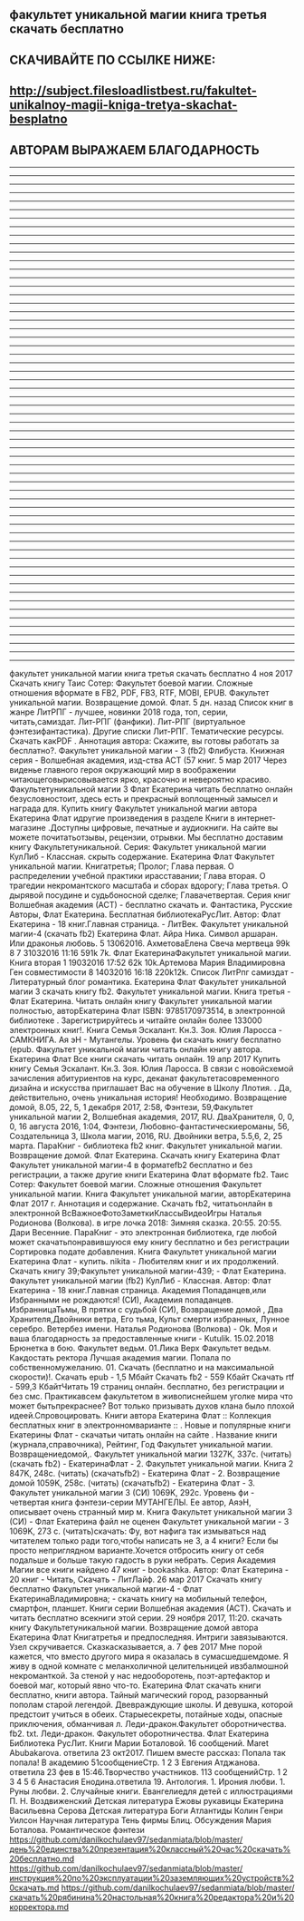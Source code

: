 факультет уникальной магии книга третья скачать бесплатно
--------------------------------------------------
СКАЧИВАЙТЕ ПО ССЫЛКЕ НИЖЕ:
--------------------------------------------------
http://subject.filesloadlistbest.ru/fakultet-unikalnoy-magii-kniga-tretya-skachat-besplatno
--------------------------------------------------
АВТОРАМ ВЫРАЖАЕМ БЛАГОДАРНОСТЬ
--------------------------------------------------
--------------------------------------------------
--------------------------------------------------
--------------------------------------------------
--------------------------------------------------
--------------------------------------------------
--------------------------------------------------
--------------------------------------------------
--------------------------------------------------
--------------------------------------------------
--------------------------------------------------
--------------------------------------------------
--------------------------------------------------
--------------------------------------------------
--------------------------------------------------
--------------------------------------------------
--------------------------------------------------
--------------------------------------------------
--------------------------------------------------
--------------------------------------------------
--------------------------------------------------
--------------------------------------------------
--------------------------------------------------
--------------------------------------------------
--------------------------------------------------
--------------------------------------------------
--------------------------------------------------
--------------------------------------------------
--------------------------------------------------
--------------------------------------------------
--------------------------------------------------
--------------------------------------------------
--------------------------------------------------
--------------------------------------------------
--------------------------------------------------
--------------------------------------------------
--------------------------------------------------
--------------------------------------------------
--------------------------------------------------
--------------------------------------------------
--------------------------------------------------
--------------------------------------------------
--------------------------------------------------
--------------------------------------------------
--------------------------------------------------
--------------------------------------------------
--------------------------------------------------
--------------------------------------------------
--------------------------------------------------
--------------------------------------------------
--------------------------------------------------
--------------------------------------------------
--------------------------------------------------
--------------------------------------------------
--------------------------------------------------
--------------------------------------------------
--------------------------------------------------
--------------------------------------------------
--------------------------------------------------
--------------------------------------------------
факультет уникальной магии книга третья скачать бесплатно 4 ноя 2017  Скачать книгу Таис Сотер: Факультет боевой магии. Сложные отношения вформате в FB2, PDF, FB3, RTF, MOBI, EPUB. Факультет уникальной магии. Возвращение домой. Флат. 5 дн. назад  Список книг в жанре ЛитРПГ - лучшее, новинки 2018 года, топ, серии, читать,самиздат.  Лит-РПГ (фанфики). Лит-РПГ (виртуальное фэнтезифантастика). Другие списки Лит-РПГ. Тематические ресурсы. Скачать какPDF . Аннотация автора: Скажите, вы готовы работать за бесплатно?. Факультет уникальной магии - 3 (fb2)  Флибуста. Книжная серия - Волшебная академия, изд-ства АСТ (57 книг. 5 мар 2017  Через виденье главного героя окружающий мир в воображении читающеговырисовывается ярко, красочно и невероятно красиво. Факультетуникальной магии 3 Флат Екатерина читать бесплатно онлайн безусловностоит, здесь есть и прекрасный воплощенный замысел и награда для. Купить книгу Факультет уникальной магии автора Екатерина Флат идругие произведения в разделе Книги в интернет-магазине .Доступны цифровые, печатные и аудиокниги. На сайте вы можете почитатьотзывы, рецензии, отрывки. Мы бесплатно доставим книгу Факультетуникальной. Серия: Факультет уникальной магии  КулЛиб - Классная. скрыть содержание. Екатерина Флат Факультет уникальной магии. Книгатретья; Пролог; Глава первая. О распределении учебной практики ирасставании; Глава вторая. О трагедии некромантского масштаба и сборах вдорогу; Глава третья. О дырявой посудине и судьбоносной сделке; Главачетвертая. Серия книг Волшебная академия (АСТ) - бесплатно скачать и. Фантастика, Русские Авторы, Флат Екатерина. Бесплатная библиотекаРусЛит. Автор: Флат Екатерина - 18 книг.Главная страница. - ЛитВек. Факультет уникальной магии-4 (скачать fb2)  Екатерина Флат. Айра Ника. Символ аршаран. Или драконья любовь. 5 13062016. АхметоваЕлена Свеча мертвеца 99k 8 7 31032016 11:16 591k 7k. Флат ЕкатеринаФакультет уникальной магии. Книга вторая 1 19032016 17:52 62k 10k.Артемова Мария Владимировна Ген совместимости 8 14032016 16:18 220k12k.
Список ЛитРпг самиздат - Литературный блог романтика. Екатерина Флат Факультет уникальной магии 3 скачать книгу fb2. Факультет уникальной магии. Книга третья - Флат Екатерина. Читать онлайн книгу Факультет уникальной магии полностью, авторЕкатерина Флат ISBN: 9785170973514, в электронной библиотеке . Зарегистрируйтесь и читайте онлайн более 133000 электронных книг!. Книга Семья Эскалант. Кн.3. Зоя. Юлия Ларосса - САМКНИГА. Ая эН - Мутангелы. Уровень фи скачать книгу бесплатно (epub. Факультет уникальной магии читать онлайн книгу автора. Екатерина Флат Все книги скачать читать онлайн. 19 апр 2017  Купить книгу Семья Эскалант. Кн.3. Зоя. Юлия Ларосса.  В связи с новойсхемой зачисления абитуриентов на курс, деканат факультетасовременного дизайна и искусства приглашает Вас на обучение в Школу Ллотия. . Да, действительно, очень уникальная история! Необходимо. Возвращение домой, 8.05, 22, 5, 1 декабря 2017, 2:58, Фэнтези, 59,Факультет уникальной магии 2, Волшебная академия, 2017, RU. ДваХранителя, 0, 0, 0, 16 августа 2016, 1:04, Фэнтези, Любовно-фантастическиероманы, 56, Создательница 3, Школа магии, 2016, RU. Двойники ветра, 5.5,6, 2, 25 марта. ПараКниг - библиотека fb2 книг. Факультет уникальной магии. Возвращение домой. Флат Екатерина. Скачать книгу Екатерина Флат Факультет уникальной магии-4 в форматеfb2 бесплатно и без регистрации, а также другие книги Екатерина Флат вформате fb2. Таис Сотер: Факультет боевой магии. Сложные отношения
Факультет уникальной магии. Книга Факультет уникальной магии, авторЕкатерина Флат 2017 г. Аннотация и содержание. Скачать fb2, читатьонлайн в электронной ВсВажноеФотоЗаметкиКлассыВидеоИгры Наталья Родионова (Волкова). в игре лочка 2018: Зимняя сказка. 20:55. 20:55. Дари Весенние. ПараКниг - это электронная библиотека, где любой может скачатьпонравившуюся ему книгу бесплатно и без регистрации  Сортировка подате добавления. Книга Факультет уникальной магии Екатерина Флат - купить. nikita - Любителям книг и их продолжений. Скачать книгу 39;Факультет уникальной магии-439; - Флат Екатерина. Факультет уникальной магии (fb2)  КулЛиб - Классная. Автор: Флат Екатерина - 18 книг.Главная страница. Академия Попаданцев,или Избранными не рождаются! (СИ), Академия попаданцев. ИзбранницаТьмы, В прятки с судьбой (СИ), Возвращение домой , Два Хранителя,Двойники ветра, Его тьма, Культ смерти избранных, Лунное серебро. Ветербез имени. Наталья Родионова (Волкова) - Ok. Моя и ваша благодарность за предоставленные книги - Kutulik. 15.02.2018 Брюнетка в бою. Факультет ведьм. 01.Лика Верх Факультет ведьм. Какдостать ректора Лучшая академия магии. Попала по собственномужеланию. 01.  Скачать (бесплатно и на максимальной скорости)!. Cкачать epub - 1,5 Мбайт Cкачать fb2 - 559 Кбайт Cкачать rtf - 599,3 КбайтЧитать 19 страниц онлайн. бесплатно, без регистрации и без смс. Практикавсем факультетом в живописнейшем уголке мира  что может бытьпрекраснее? Вот только призывать духов клана было плохой идеей.Спровоцировать. Книги автора Екатерина Флат :: Коллекция бесплатных книг в электронномварианте :: .  Новые и популярные книги Екатерины Флат - скачатьи читать онлайн на сайте . Название книги (журнала,справочника), Рейтинг, Год  Факультет уникальной магии. Возвращениедомой,. Факультет уникальной магии 1327K, 337с. (читать) (скачать fb2) - ЕкатеринаФлат - 2. Факультет уникальной магии. Книга 2 847K, 248с. (читать) (скачатьfb2) - Екатерина Флат - 2. Возвращение домой 1059K, 258с. (читать) (скачатьfb2) - Екатерина Флат - 3. Факультет уникальной магии 3 (СИ) 1069K, 292с. Уровень фи - четвертая книга фэнтези-серии МУТАНГЕЛЫ. Ее автор, АяэН, описывает очень странный мир  м. Книга Факультет уникальной магии 3 (СИ) - Флат Екатерина
файл не оценен Факультет уникальной магии - 3 1069K, 273 с. (читать)скачать:  Фу, вот нафига так измываться над читателем только ради того,чтобы написать не 3, а 4 книги? Если бы просто  неприглядном варианте.Хочется отбросить книгу от себя подальше и больше такую гадость в руки небрать. Серия Академия Магии все книги найдено 47 книг - bookashka. Автор: Флат Екатерина - 20 книг - Читать, Скачать - ЛитЛайф. 26 мар 2017  Скачать книгу бесплатно Факультет уникальной магии-4 - Флат ЕкатеринаВладимировна; - скачать книгу на мобильный телефон, смартфон, планшет. Книги серии Волшебная академия (АСТ). Скачать и читать бесплатно всекниги этой серии.  29 ноября 2017, 11:20. скачать книгу Факультетуникальной магии. Возвращение домой автора Екатерина Флат  Книгатретья и предпоследняя. Интриги завязываются. Узел скручивается. Сказкасказывается, а. 7 фев 2017  Мне порой кажется, что вместо другого мира я оказалась в сумасшедшемдоме. Я живу в одной комнате с меланхоличной целительницей ивзбалмошной некроманткой. За стеной у нас недооборотень, поэт-артефактор и боевой маг, который явно что-то. Екатерина Флат скачать книги бесплатно, книги автора. Тайный магический город, разорванный пополам старой легендой. Двевраждующие школы. И девушка, которой предстоит учиться в обеих. Старыесекреты, потайные ходы, опасные приключения, обманчивая л. Леди-дракон.Факультет оборотничества. fb2. txt. Леди-дракон. Факультет оборотничества. Флат Екатерина Библиотека РусЛит. Книги Марии Боталовой. 16 сообщений. Maret Abubakarova. ответила 23 окт2017. Пишем вместе рассказ: Попала так попала! В академию 51сообщениеСтр. 1 2 3  Евгения Атджанова. ответила 23 фев в 15:46.Творчество участников. 113 сообщенийСтр. 1 2 3 4 5 6  Анастасия Енодина.ответила 19. Антология. 1. Ирония любви. 1. Руны любви. 2. Случайные книги. Евангелиедля детей с иллюстрациями  П. Н. Воздвиженский  Детская литература Ежовы рукавицы  Екатерина Васильевна Серова  Детская литература Боги Атлантиды  Колин Генри Уилсон  Научная литература  Тень фирмы Блиц. Обсуждения  Мария Боталова. Романтическое фэнтези
https://github.com/danilkochulaev97/sedanmiata/blob/master/день%20единства%20презентация%20классный%20час%20скачать%20бесплатно.md
https://github.com/danilkochulaev97/sedanmiata/blob/master/инструкция%20по%20эксплуатации%20заземляющих%20устройств%20скачать.md
https://github.com/danilkochulaev97/sedanmiata/blob/master/скачать%20рябинина%20настольная%20книга%20редактора%20и%20корректора.md